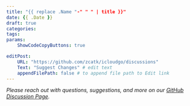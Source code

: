 ```yaml
---
title: "{{ replace .Name "-" " " | title }}"
date: {{ .Date }}
draft: true
categories: 
tags:
params:
    ShowCodeCopyButtons: true

editPost:
    URL: "https://github.com/zcatk/icloudgo/discussions"
    Text: "Suggest Changes" # edit text
    appendFilePath: false # to append file path to Edit link
---
```




_Please reach out with questions, suggestions, and more on our [GitHub Discussion Page](https://github.com/zcatk/icloudgo/discussions)._ 